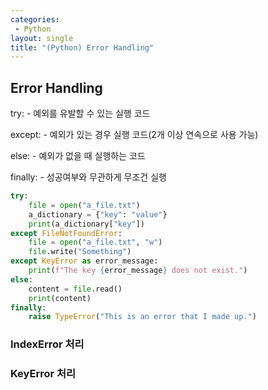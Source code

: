 ```yaml
---
categories: 
 - Python
layout: single
title: "(Python) Error Handling"
---
```


## <b>Error Handling</b>

try: - 예외를 유발할 수 있는 실행 코드

except: - 예외가 있는 경우 실행 코드(2개 이상 연속으로 사용 가능)

else: - 예외가 없을 때 실행하는 코드

finally: - 성공여부와 무관하게 무조건 실행

```python
try:
    file = open("a_file.txt")
    a_dictionary = {"key": "value"}
    print(a_dictionary["key"])
except FileNotFoundError:
    file = open("a_file.txt", "w")
    file.write("Something")
except KeyError as error_message:
    print(f"The key {error_message} does not exist.")
else:
    content = file.read()
    print(content)
finally:
    raise TypeError("This is an error that I made up.")
```

### IndexError 처리




### KeyError 처리



